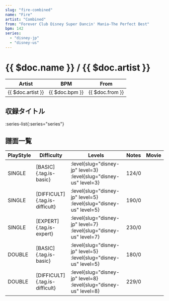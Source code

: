 ```yaml
---
slug: "fire-combined"
name: "Fire"
artist: "Combined"
from: "Forever Club Disney Super Dancin' Mania-The Perfect Best"
bpm: 142
series:
  - "disney-jp"
  - "disney-us"
---
```


# {{ $doc.name }} / {{ $doc.artist }}

|Artist|BPM|From|
|------|---|----|
|{{ $doc.artist }}|{{ $doc.bpm }}|{{ $doc.from }}|

## 収録タイトル

:series-list{:series="series"}

## 譜面一覧

|PlayStyle|Difficulty|Levels|Notes|Movie|
|---------|----------|------|-----|-----|
|SINGLE|[BASIC]{.tag.is-basic}|<div class="field is-grouped is-grouped-multiline"> :level{slug="disney-jp" level=3} :level{slug="disney-us" level=3}</div>|124/0||
|SINGLE|[DIFFICULT]{.tag.is-difficult}|<div class="field is-grouped is-grouped-multiline"> :level{slug="disney-jp" level=5} :level{slug="disney-us" level=5}</div>|190/0||
|SINGLE|[EXPERT]{.tag.is-expert}|<div class="field is-grouped is-grouped-multiline"> :level{slug="disney-jp" level=7} :level{slug="disney-us" level=7}</div>|230/0||
|DOUBLE|[BASIC]{.tag.is-basic}|<div class="field is-grouped is-grouped-multiline"> :level{slug="disney-jp" level=5} :level{slug="disney-us" level=5}</div>|180/0||
|DOUBLE|[DIFFICULT]{.tag.is-difficult}|<div class="field is-grouped is-grouped-multiline"> :level{slug="disney-jp" level=8} :level{slug="disney-us" level=8}</div>|229/0||
